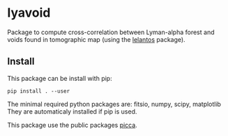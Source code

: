 # lyavoid

Package to compute cross-correlation between Lyman-alpha forest and voids found in tomographic map (using the [lelantos](https://github.com/corentinravoux/lelantos) package).


## Install

This package can be install with pip:

```
pip install . --user
```

The minimal required python packages are: fitsio, numpy, scipy, matplotlib
They are automaticaly installed if pip is used.

This package use the public packages [picca](https://github.com/igmhub/picca).
